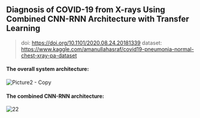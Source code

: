 ## Diagnosis of COVID-19 from X-rays Using Combined CNN-RNN Architecture with Transfer Learning
> doi: https://doi.org/10.1101/2020.08.24.20181339
> dataset: https://www.kaggle.com/amanullahasraf/covid19-pneumonia-normal-chest-xray-pa-dataset

#### The overall system architecture:
![Picture2 - Copy](https://user-images.githubusercontent.com/31788789/111881337-2dd8f080-89da-11eb-9b59-bd2929bb677c.jpg)

#### The combined CNN-RNN architecture:
![22](https://user-images.githubusercontent.com/31788789/111881647-a8eed680-89db-11eb-8330-85bea9232bfc.jpg)
